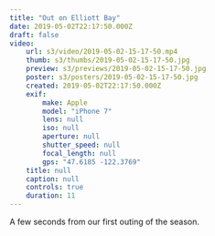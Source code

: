 ```yaml
---
title: "Out on Elliott Bay"
date: 2019-05-02T22:17:50.000Z
draft: false
video:
    url: s3/video/2019-05-02-15-17-50.mp4
    thumb: s3/thumbs/2019-05-02-15-17-50.jpg
    preview: s3/previews/2019-05-02-15-17-50.jpg
    poster: s3/posters/2019-05-02-15-17-50.jpg
    created: 2019-05-02T22:17:50.000Z
    exif:
        make: Apple
        model: "iPhone 7"
        lens: null
        iso: null
        aperture: null
        shutter_speed: null
        focal_length: null
        gps: "47.6185 -122.3769"
    title: null
    caption: null
    controls: true
    duration: 11
---
```


A few seconds from our first outing of the season.
